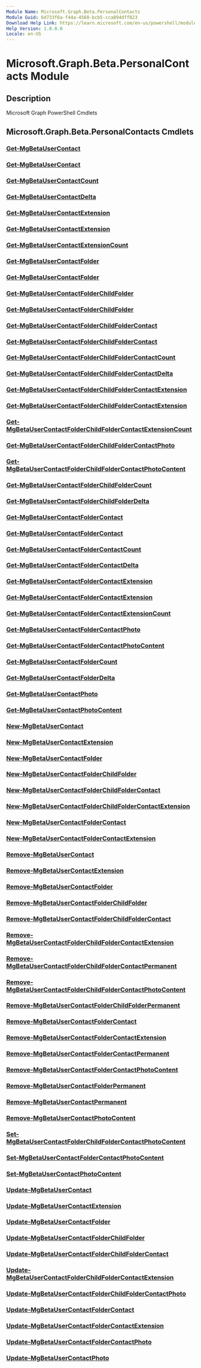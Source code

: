 ```yaml
---
Module Name: Microsoft.Graph.Beta.PersonalContacts
Module Guid: 6d733f6a-f44a-4560-bcb5-cca894dff823
Download Help Link: https://learn.microsoft.com/en-us/powershell/module/microsoft.graph.beta.personalcontacts/?view=graph-powershell-beta
Help Version: 1.0.0.0
Locale: en-US
---
```


# Microsoft.Graph.Beta.PersonalContacts Module
## Description
Microsoft Graph PowerShell Cmdlets

## Microsoft.Graph.Beta.PersonalContacts Cmdlets
### [Get-MgBetaUserContact](Get-MgBetaUserContact.md)

### [Get-MgBetaUserContact](Get-MgBetaUserContact.md)

### [Get-MgBetaUserContactCount](Get-MgBetaUserContactCount.md)

### [Get-MgBetaUserContactDelta](Get-MgBetaUserContactDelta.md)

### [Get-MgBetaUserContactExtension](Get-MgBetaUserContactExtension.md)

### [Get-MgBetaUserContactExtension](Get-MgBetaUserContactExtension.md)

### [Get-MgBetaUserContactExtensionCount](Get-MgBetaUserContactExtensionCount.md)

### [Get-MgBetaUserContactFolder](Get-MgBetaUserContactFolder.md)

### [Get-MgBetaUserContactFolder](Get-MgBetaUserContactFolder.md)

### [Get-MgBetaUserContactFolderChildFolder](Get-MgBetaUserContactFolderChildFolder.md)

### [Get-MgBetaUserContactFolderChildFolder](Get-MgBetaUserContactFolderChildFolder.md)

### [Get-MgBetaUserContactFolderChildFolderContact](Get-MgBetaUserContactFolderChildFolderContact.md)

### [Get-MgBetaUserContactFolderChildFolderContact](Get-MgBetaUserContactFolderChildFolderContact.md)

### [Get-MgBetaUserContactFolderChildFolderContactCount](Get-MgBetaUserContactFolderChildFolderContactCount.md)

### [Get-MgBetaUserContactFolderChildFolderContactDelta](Get-MgBetaUserContactFolderChildFolderContactDelta.md)

### [Get-MgBetaUserContactFolderChildFolderContactExtension](Get-MgBetaUserContactFolderChildFolderContactExtension.md)

### [Get-MgBetaUserContactFolderChildFolderContactExtension](Get-MgBetaUserContactFolderChildFolderContactExtension.md)

### [Get-MgBetaUserContactFolderChildFolderContactExtensionCount](Get-MgBetaUserContactFolderChildFolderContactExtensionCount.md)

### [Get-MgBetaUserContactFolderChildFolderContactPhoto](Get-MgBetaUserContactFolderChildFolderContactPhoto.md)

### [Get-MgBetaUserContactFolderChildFolderContactPhotoContent](Get-MgBetaUserContactFolderChildFolderContactPhotoContent.md)

### [Get-MgBetaUserContactFolderChildFolderCount](Get-MgBetaUserContactFolderChildFolderCount.md)

### [Get-MgBetaUserContactFolderChildFolderDelta](Get-MgBetaUserContactFolderChildFolderDelta.md)

### [Get-MgBetaUserContactFolderContact](Get-MgBetaUserContactFolderContact.md)

### [Get-MgBetaUserContactFolderContact](Get-MgBetaUserContactFolderContact.md)

### [Get-MgBetaUserContactFolderContactCount](Get-MgBetaUserContactFolderContactCount.md)

### [Get-MgBetaUserContactFolderContactDelta](Get-MgBetaUserContactFolderContactDelta.md)

### [Get-MgBetaUserContactFolderContactExtension](Get-MgBetaUserContactFolderContactExtension.md)

### [Get-MgBetaUserContactFolderContactExtension](Get-MgBetaUserContactFolderContactExtension.md)

### [Get-MgBetaUserContactFolderContactExtensionCount](Get-MgBetaUserContactFolderContactExtensionCount.md)

### [Get-MgBetaUserContactFolderContactPhoto](Get-MgBetaUserContactFolderContactPhoto.md)

### [Get-MgBetaUserContactFolderContactPhotoContent](Get-MgBetaUserContactFolderContactPhotoContent.md)

### [Get-MgBetaUserContactFolderCount](Get-MgBetaUserContactFolderCount.md)

### [Get-MgBetaUserContactFolderDelta](Get-MgBetaUserContactFolderDelta.md)

### [Get-MgBetaUserContactPhoto](Get-MgBetaUserContactPhoto.md)

### [Get-MgBetaUserContactPhotoContent](Get-MgBetaUserContactPhotoContent.md)

### [New-MgBetaUserContact](New-MgBetaUserContact.md)

### [New-MgBetaUserContactExtension](New-MgBetaUserContactExtension.md)

### [New-MgBetaUserContactFolder](New-MgBetaUserContactFolder.md)

### [New-MgBetaUserContactFolderChildFolder](New-MgBetaUserContactFolderChildFolder.md)

### [New-MgBetaUserContactFolderChildFolderContact](New-MgBetaUserContactFolderChildFolderContact.md)

### [New-MgBetaUserContactFolderChildFolderContactExtension](New-MgBetaUserContactFolderChildFolderContactExtension.md)

### [New-MgBetaUserContactFolderContact](New-MgBetaUserContactFolderContact.md)

### [New-MgBetaUserContactFolderContactExtension](New-MgBetaUserContactFolderContactExtension.md)

### [Remove-MgBetaUserContact](Remove-MgBetaUserContact.md)

### [Remove-MgBetaUserContactExtension](Remove-MgBetaUserContactExtension.md)

### [Remove-MgBetaUserContactFolder](Remove-MgBetaUserContactFolder.md)

### [Remove-MgBetaUserContactFolderChildFolder](Remove-MgBetaUserContactFolderChildFolder.md)

### [Remove-MgBetaUserContactFolderChildFolderContact](Remove-MgBetaUserContactFolderChildFolderContact.md)

### [Remove-MgBetaUserContactFolderChildFolderContactExtension](Remove-MgBetaUserContactFolderChildFolderContactExtension.md)

### [Remove-MgBetaUserContactFolderChildFolderContactPermanent](Remove-MgBetaUserContactFolderChildFolderContactPermanent.md)

### [Remove-MgBetaUserContactFolderChildFolderContactPhotoContent](Remove-MgBetaUserContactFolderChildFolderContactPhotoContent.md)

### [Remove-MgBetaUserContactFolderChildFolderPermanent](Remove-MgBetaUserContactFolderChildFolderPermanent.md)

### [Remove-MgBetaUserContactFolderContact](Remove-MgBetaUserContactFolderContact.md)

### [Remove-MgBetaUserContactFolderContactExtension](Remove-MgBetaUserContactFolderContactExtension.md)

### [Remove-MgBetaUserContactFolderContactPermanent](Remove-MgBetaUserContactFolderContactPermanent.md)

### [Remove-MgBetaUserContactFolderContactPhotoContent](Remove-MgBetaUserContactFolderContactPhotoContent.md)

### [Remove-MgBetaUserContactFolderPermanent](Remove-MgBetaUserContactFolderPermanent.md)

### [Remove-MgBetaUserContactPermanent](Remove-MgBetaUserContactPermanent.md)

### [Remove-MgBetaUserContactPhotoContent](Remove-MgBetaUserContactPhotoContent.md)

### [Set-MgBetaUserContactFolderChildFolderContactPhotoContent](Set-MgBetaUserContactFolderChildFolderContactPhotoContent.md)

### [Set-MgBetaUserContactFolderContactPhotoContent](Set-MgBetaUserContactFolderContactPhotoContent.md)

### [Set-MgBetaUserContactPhotoContent](Set-MgBetaUserContactPhotoContent.md)

### [Update-MgBetaUserContact](Update-MgBetaUserContact.md)

### [Update-MgBetaUserContactExtension](Update-MgBetaUserContactExtension.md)

### [Update-MgBetaUserContactFolder](Update-MgBetaUserContactFolder.md)

### [Update-MgBetaUserContactFolderChildFolder](Update-MgBetaUserContactFolderChildFolder.md)

### [Update-MgBetaUserContactFolderChildFolderContact](Update-MgBetaUserContactFolderChildFolderContact.md)

### [Update-MgBetaUserContactFolderChildFolderContactExtension](Update-MgBetaUserContactFolderChildFolderContactExtension.md)

### [Update-MgBetaUserContactFolderChildFolderContactPhoto](Update-MgBetaUserContactFolderChildFolderContactPhoto.md)

### [Update-MgBetaUserContactFolderContact](Update-MgBetaUserContactFolderContact.md)

### [Update-MgBetaUserContactFolderContactExtension](Update-MgBetaUserContactFolderContactExtension.md)

### [Update-MgBetaUserContactFolderContactPhoto](Update-MgBetaUserContactFolderContactPhoto.md)

### [Update-MgBetaUserContactPhoto](Update-MgBetaUserContactPhoto.md)





















